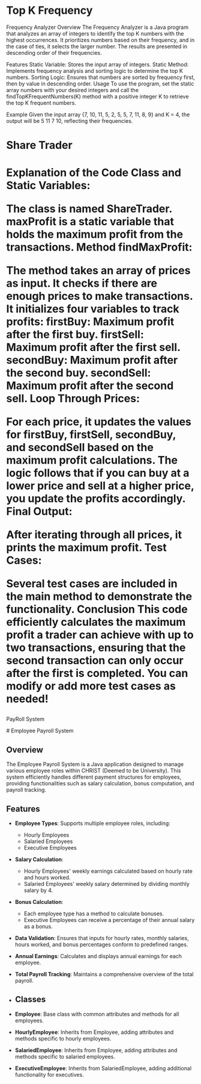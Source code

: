 <h1>Top K Frequency</h1>
<p>Frequency Analyzer
Overview
The Frequency Analyzer is a Java program that analyzes an array of integers to identify the top K numbers with the highest occurrences. It prioritizes numbers based on their frequency, and in the case of ties, it selects the larger number. The results are presented in descending order of their frequencies.

Features
Static Variable: Stores the input array of integers.
Static Method: Implements frequency analysis and sorting logic to determine the top K numbers.
Sorting Logic: Ensures that numbers are sorted by frequency first, then by value in descending order.
Usage
To use the program, set the static array numbers with your desired integers and call the findTopKFrequentNumbers(K) method with a positive integer K to retrieve the top K frequent numbers.

Example
Given the input array {7, 10, 11, 5, 2, 5, 5, 7, 11, 8, 9} and K = 4, the output will be 5 11 7 10, reflecting their frequencies.</p>
  <h1>Share Trader<h1>
  <p>
Explanation of the Code
Class and Static Variables:

The class is named ShareTrader.
maxProfit is a static variable that holds the maximum profit from the transactions.
Method findMaxProfit:

The method takes an array of prices as input.
It checks if there are enough prices to make transactions.
It initializes four variables to track profits:
firstBuy: Maximum profit after the first buy.
firstSell: Maximum profit after the first sell.
secondBuy: Maximum profit after the second buy.
secondSell: Maximum profit after the second sell.
Loop Through Prices:

For each price, it updates the values for firstBuy, firstSell, secondBuy, and secondSell based on the maximum profit calculations.
The logic follows that if you can buy at a lower price and sell at a higher price, you update the profits accordingly.
Final Output:

After iterating through all prices, it prints the maximum profit.
Test Cases:

Several test cases are included in the main method to demonstrate the functionality.
Conclusion
This code efficiently calculates the maximum profit a trader can achieve with up to two transactions, ensuring that the second transaction can only occur after the first is completed. You can modify or add more test cases as needed!</p>

  
</h1>PayRoll System</h1>
<p># Employee Payroll System

## Overview
The Employee Payroll System is a Java application designed to manage various employee roles within CHRIST (Deemed to be University). This system efficiently handles different payment structures for employees, providing functionalities such as salary calculation, bonus computation, and payroll tracking.

## Features
- **Employee Types**: Supports multiple employee roles, including:
  - Hourly Employees
  - Salaried Employees
  - Executive Employees
- **Salary Calculation**:
  - Hourly Employees' weekly earnings calculated based on hourly rate and hours worked.
  - Salaried Employees' weekly salary determined by dividing monthly salary by 4.
- **Bonus Calculation**:
  - Each employee type has a method to calculate bonuses.
  - Executive Employees can receive a percentage of their annual salary as a bonus.
- **Data Validation**: Ensures that inputs for hourly rates, monthly salaries, hours worked, and bonus percentages conform to predefined ranges.
- **Annual Earnings**: Calculates and displays annual earnings for each employee.
- **Total Payroll Tracking**: Maintains a comprehensive overview of the total payroll.

- ## Classes
- **Employee**: Base class with common attributes and methods for all employees.
- **HourlyEmployee**: Inherits from Employee, adding attributes and methods specific to hourly employees.
- **SalariedEmployee**: Inherits from Employee, adding attributes and methods specific to salaried employees.
- **ExecutiveEmployee**: Inherits from SalariedEmployee, adding additional functionality for executives.</p>
